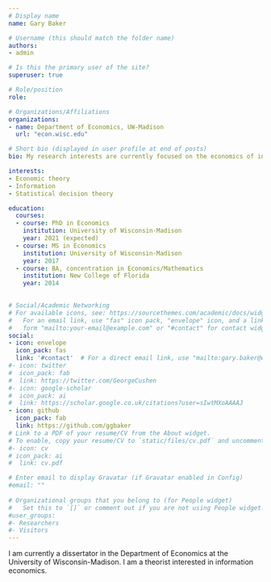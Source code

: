 ```yaml
---
# Display name
name: Gary Baker

# Username (this should match the folder name)
authors:
- admin

# Is this the primary user of the site?
superuser: true

# Role/position
role: 

# Organizations/Affiliations
organizations:
- name: Department of Economics, UW-Madison
  url: "econ.wisc.edu"

# Short bio (displayed in user profile at end of posts)
bio: My research interests are currently focused on the economics of information, particularly the demand for information.

interests:
- Economic theory
- Information
- Statistical decision theory

education:
  courses:
  - course: PhD in Economics
    institution: University of Wisconsin-Madison
    year: 2021 (expected)
  - course: MS in Economics
    institution: University of Wisconsin-Madison
    year: 2017
  - course: BA, concentration in Economics/Mathematics 
    institution: New College of Florida
    year: 2014
  

# Social/Academic Networking
# For available icons, see: https://sourcethemes.com/academic/docs/widgets/#icons
#   For an email link, use "fas" icon pack, "envelope" icon, and a link in the
#   form "mailto:your-email@example.com" or "#contact" for contact widget.
social:
- icon: envelope
  icon_pack: fas
  link: '#contact'  # For a direct email link, use "mailto:gary.baker@wisc.edu".
#- icon: twitter
#  icon_pack: fab
#  link: https://twitter.com/GeorgeCushen
#- icon: google-scholar
#  icon_pack: ai
#  link: https://scholar.google.co.uk/citations?user=sIwtMXoAAAAJ
- icon: github
  icon_pack: fab
  link: https://github.com/ggbaker
# Link to a PDF of your resume/CV from the About widget.
# To enable, copy your resume/CV to `static/files/cv.pdf` and uncomment the lines below.  
#- icon: cv
# icon_pack: ai
#  link: cv.pdf

# Enter email to display Gravatar (if Gravatar enabled in Config)
#email: ""
  
# Organizational groups that you belong to (for People widget)
#   Set this to `[]` or comment out if you are not using People widget.  
#user_groups:
#- Researchers
#- Visitors
---
```


I am currently a dissertator in the Department of Economics at the University of Wisconsin-Madison. I am a theorist interested in information economics.
